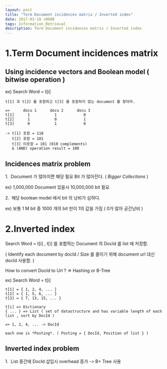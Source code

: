 ```yaml
---
layout: post
title: "Term Document incidences matrix / Inverted index"
date: 2017-03-10 +0900
tags: Information_Retrieval
description: Term Document incidences matrix / Inverted index
---
```


1.Term Document incidences matrix
=============

Using incidence vectors and Boolean model ( bitwise operation )
-------------

ex) Search Word = t[i]

	t[1] 과 t[2] 를 포함하고 t[3] 를 포함하지 않는 document 를 찾아라.
	
	=>		docu 1		docu 2		docu 3
	t[1]	  1			  1		       0
	t[2]	  1			  0			   1
	t[3]	  0			  1			   0

	-> t[1] 포함 = 110
	   t[2] 포함 = 101
	   t[3] 미포함 = 101 (010 complements)
	   & (AND) operation result = 100


Incidences matrix problem
-------------

1.&nbsp;&nbsp;Document 가 많아지면 해당 필요 Bit 가 많아진다. ( *Bigger Collections* )

   ex) 1,000,000 Document 있을시 10,000,000 bit 필요

2.&nbsp;&nbsp;해당 boolean model 에서 bit 의 낭비가 심하다.

   ex) 보통 1 M bit 중 1000 개의 bit 만이 1의 값을 가짐 ( 0가 많아 공간낭비 )




2.Inverted index
=============

Search Word = t[i] , t[i] 를 포함하는 Document 의 DocId 를 list 에 저장함.

( Identify each document by docId / Size 를 줄이기 위해 document url 대신 docId 사용함. )

How to convert DocId to Url ? => Hashing or B-Tree

ex) Search Word = t[i]
	
	t[1] = { 1, 2, 4, ... }
	t[2] = { 1, 5, 6, ... }
	t[3] = { 7, 13, 15, ... }
	
	t[i] => Dictionary
	{ ... } => List ( set of datastructure and has variable length of each list , sort by DocId )

	=> 1, 2, 4, ... -> DocId

	each one is *Posting*. ( Posting = { DocId, Position of list } )


Inverted index problem
------------

1.&nbsp;&nbsp;List 중간에 DocId 삽입시 overhead 증가 -> B+ Tree 사용



